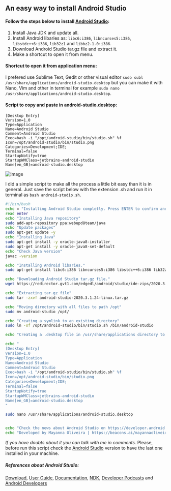 ## An easy way to install Android Studio

#### Follow the steps below to install [Android Studio]:

1. Install Java JDK and update all.
2. Install Android libaries as: `libc6:i386`, `libncurses5:i386`, `libstdc++6:i386`, `lib32z1` and `libbz2-1.0:i386`.
3. Download Android Studio tar.gz file and extract it.
4. Make a shortcut to open it from menu.

#### Shortcut to open it from application menu:
I prefered use Sublime Text, Gedit or other visual editor `sudo subl /usr/share/applications/android-studio.desktop` but you can make it with Nano, Vim and other in terminal for example `sudo nano /usr/share/applications/android-studio.desktop`.

#### Script to copy and paste in android-studio.desktop:
```
[Desktop Entry]
Version=1.0
Type=Application
Name=Android Studio
Comment=Android Studio
Exec=bash -i "/opt/android-studio/bin/studio.sh" %f
Icon=/opt/android-studio/bin/studio.png
Categories=Development;IDE;
Terminal=false
StartupNotify=true
StartupWMClass=jetbrains-android-studio
Name[en_GB]=android-studio.desktop
```


![image](https://cdn.hashnode.com/res/hashnode/image/upload/v1631380850917/BhiAB6hjw.jpeg)

I did a simple script to make all the process a little bit easy than it is in general. Just save the script below with the extension .sh and run it in terminal as `bash android-studio.sh`.

```Bash
#!/bin/bash
echo = "Installing Android Studio completly. Press ENTER to confirm and CTRL+C to cancel."
read enter
echo "Installing Java repository"
sudo add-apt-repository ppa:webupd8team/java
echo "Update packages"
sudo apt-get update -y
echo "Installing Java"
sudo apt-get install -y oracle-java8-installer
sudo apt-get install -y oracle-java8-set-default
echo "Check Java version"
javac -version

echo "Installing Android libaries."
sudo apt-get install libc6:i386 libncurses5:i386 libstdc++6:i386 lib32z1 libbz2-1.0:i386

echo "Dowmloading Android Studio tar.gz file."
wget https://redirector.gvt1.com/edgedl/android/studio/ide-zips/2020.3.1.24/android-studio-2020.3.1.24-linux.tar.gz

echo "Extracting tar.gz file"
sudo tar -zxvf android-studio-2020.3.1.24-linux.tar.gz

echo "Moving directory with all files to path /opt"
sudo mv android-studio /opt/

echo "Creating a symlink to an existing directory"
sudo ln -sf /opt/android-studio/bin/studio.sh /bin/android-studio

echo "Creating a .desktop file in /usr/share/applications directory to start it from menu. The script below must be copy in this file:"

echo "
[Desktop Entry]
Version=1.0
Type=Application
Name=Android Studio
Comment=Android Studio
Exec=bash -i "/opt/android-studio/bin/studio.sh" %f
Icon=/opt/android-studio/bin/studio.png
Categories=Development;IDE;
Terminal=false
StartupNotify=true
StartupWMClass=jetbrains-android-studio
Name[en_GB]=android-studio.desktop
"

sudo nano /usr/share/applications/android-studio.desktop


echo "Check the news about Android Studio on https://developer.android.com/studio"
echo "Developed by Mayanna Oliveira | https://beacons.ai/mayannaoliveira"
```

*If you have doubts about it you can talk with me in comments.*
Please, before run this script check the [Android Studio] version to have the last one installed in your machine. 

##### References about Android Studio:
[Download](https://developer.android.com/studio), [User Guide](https://developer.android.com/guide), [Documentation](https://developer.android.com/docs), [NDK](https://developer.android.com/ndk), [Developer Podcasts](https://developer.android.com/podcasts) and [Android Developers](https://www.youtube.com/user/androiddevelopers)

[Android Studio]: https://developer.android.com/studio

